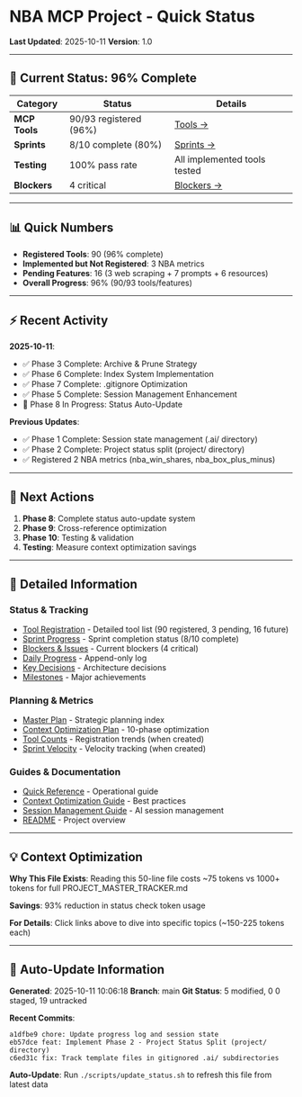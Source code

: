 # NBA MCP Project - Quick Status

**Last Updated**: 2025-10-11
**Version**: 1.0

---

## 🎯 Current Status: 96% Complete

| Category | Status | Details |
|----------|--------|---------|
| **MCP Tools** | 90/93 registered (96%) | [Tools →](project/status/tools.md) |
| **Sprints** | 8/10 complete (80%) | [Sprints →](project/status/sprints.md) |
| **Testing** | 100% pass rate | All implemented tools tested |
| **Blockers** | 4 critical | [Blockers →](project/status/blockers.md) |

---

## 📊 Quick Numbers

- **Registered Tools**: 90 (96% complete)
- **Implemented but Not Registered**: 3 NBA metrics
- **Pending Features**: 16 (3 web scraping + 7 prompts + 6 resources)
- **Overall Progress**: 96% (90/93 tools/features)

---

## ⚡ Recent Activity

**2025-10-11**:
- ✅ Phase 3 Complete: Archive & Prune Strategy
- ✅ Phase 6 Complete: Index System Implementation
- ✅ Phase 7 Complete: .gitignore Optimization
- ✅ Phase 5 Complete: Session Management Enhancement
- 🔄 Phase 8 In Progress: Status Auto-Update

**Previous Updates**:
- ✅ Phase 1 Complete: Session state management (.ai/ directory)
- ✅ Phase 2 Complete: Project status split (project/ directory)
- ✅ Registered 2 NBA metrics (nba_win_shares, nba_box_plus_minus)

---

## 🚀 Next Actions

1. **Phase 8**: Complete status auto-update system
2. **Phase 9**: Cross-reference optimization
3. **Phase 10**: Testing & validation
4. **Testing**: Measure context optimization savings

---

## 📁 Detailed Information

### Status & Tracking
- [Tool Registration](project/status/tools.md) - Detailed tool list (90 registered, 3 pending, 16 future)
- [Sprint Progress](project/status/sprints.md) - Sprint completion status (8/10 complete)
- [Blockers & Issues](project/status/blockers.md) - Current blockers (4 critical)
- [Daily Progress](project/tracking/progress.log) - Append-only log
- [Key Decisions](project/tracking/decisions.md) - Architecture decisions
- [Milestones](project/tracking/milestones.md) - Major achievements

### Planning & Metrics
- [Master Plan](docs/plans/MASTER_PLAN.md) - Strategic planning index
- [Context Optimization Plan](docs/plans/detailed/CONTEXT_OPTIMIZATION_PLAN.md) - 10-phase optimization
- [Tool Counts](project/metrics/tool_counts.md) - Registration trends (when created)
- [Sprint Velocity](project/metrics/sprint_velocity.md) - Velocity tracking (when created)

### Guides & Documentation
- [Quick Reference](docs/guides/QUICK_REFERENCE.md) - Operational guide
- [Context Optimization Guide](docs/guides/CONTEXT_OPTIMIZATION_GUIDE.md) - Best practices
- [Session Management Guide](.ai/index.md) - AI session management
- [README](README.md) - Project overview

---

## 💡 Context Optimization

**Why This File Exists**: Reading this 50-line file costs ~75 tokens vs 1000+ tokens for full PROJECT_MASTER_TRACKER.md

**Savings**: 93% reduction in status check token usage

**For Details**: Click links above to dive into specific topics (~150-225 tokens each)

---

## 🔄 Auto-Update Information

**Generated**: 2025-10-11 10:06:18
**Branch**: main
**Git Status**: 5 modified, 0
0 staged, 19 untracked

**Recent Commits**:
```
a1dfbe9 chore: Update progress log and session state
eb57dce feat: Implement Phase 2 - Project Status Split (project/ directory)
c6ed31c fix: Track template files in gitignored .ai/ subdirectories
```

**Auto-Update**: Run `./scripts/update_status.sh` to refresh this file from latest data
